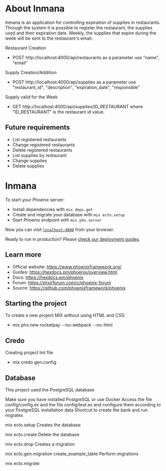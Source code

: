 # About Inmana
Inmana is an application for controlling expiration of supplies in restaurants.
Through the system it is possible to register the restaurant, the supplies used and their expiration date. Weekly, the supplies that expire during the week will be sent to the restaurant's email.

Restaurant Creation
  * POST http://localhost:4000/api/restaurants as a parameter use "name", "email"

Supply Creation/Addition
  * POST http://localhost:4000/api/supplies as a parameter use "restaurant_id", "description", "expiration_date", "responsible"

Supply valid for the Week
  * GET http://localhost:4000/api/supplies/ID_RESTAURANT where "ID_RESTAURANT" is the restaurant id value.

## Future requirements

  * List registered restaurants
  * Change registered restaurants
  * Delete registered restaurants
  * List supplies by restaurant
  * Change supplies
  * Delete supplies

# Inmana

To start your Phoenix server:

  * Install dependencies with `mix deps.get`
  * Create and migrate your database with `mix ecto.setup`
  * Start Phoenix endpoint with `mix phx.server`

Now you can visit [`localhost:4000`](http://localhost:4000) from your browser.

Ready to run in production? Please [check our deployment guides](https://hexdocs.pm/phoenix/deployment.html).

## Learn more

  * Official website: https://www.phoenixframework.org/
  * Guides: https://hexdocs.pm/phoenix/overview.html
  * Docs: https://hexdocs.pm/phoenix
  * Forum: https://elixirforum.com/c/phoenix-forum
  * Source: https://github.com/phoenixframework/phoenix

## Starting the project
To create a new project MIX without using HTML and CSS:

  * mix phx.new rocketpay --no-webpack --no-html

## Credo
Creating project lint file

  * mix credo gen.config

## Database
This project used the PostgreSQL database

Make sure you have installed PostgreSQL or use Docker
Access the file config/config.ex and the file config/test.ex and configure them according to your PostgreSQL installation data
Shortcut to create the bank and run migrates

mix ecto.setup
Creates the database

mix ecto.create
Delete the database

mix ecto.drop
Creates a migration

mix ecto.gen.migration create_example_table
Perform migrations

mix ecto.migrate
